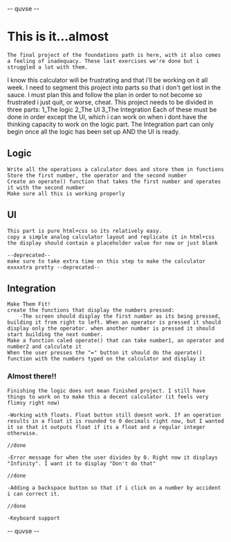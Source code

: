 -- quvse --

# This is it...almost

    The final project of the foundations path is here, with it also comes a feeling of inadequacy. These last exercises we're done but i struggled a lot with them.
I know this calculator will be frustrating and that i'll be working on it all week. I need to segment this project into parts so that i don't get lost in the sauce.
I must plan this and follow the plan in order to not become so frustrated i just quit, or worse, cheat.
    This project needs to be divided in three parts:
        1_The logic
        2_The UI 
        3_The Integration
    Each of these must be done in order except the UI, which i can work on when i dont have the thinking capacity to work on the logic part. The Integration part can only begin once all
the logic has been set up AND the UI is ready.

## Logic

    Write all the operations a calculator does and store them in functions
    Store the first number, the operator and the second number
    Create an operate() function that takes the first number and operates it with the second number
    Make sure all this is working properly

## UI

    This part is pure html+css so its relatively easy.
    copy a simple analog calculator layout and replicate it in html+css
    the display should contain a placeholder value for now or just blank

    --deprecated--
    make sure to take extra time on this step to make the calculator exxxxtra pretty --deprecated--

## Integration

    Make Them Fit!
    create the functions that display the numbers pressed:
        -The screen should display the first number as its being pressed, building it from right to left. When an operator is pressed it should display only the operator. when another number is pressed it should start building the next number.
    Make a function caled operate() that can take number1, an operator and number2 and calculate it
    When the user presses the "=" button it should do the operate() function with the numbers typed on the calculator and display it



### Almost there!!
    Finishing the logic does not mean finished project. I still have things to work on to make this a decent calculator (it feels very flimsy right now)

    -Working with floats. Float button still doesnt work. If an operation results in a float it is rounded to 0 decimals right now, but I wanted it so that it outputs float if its a float and a regular integer otherwise.

    //done

    -Error message for when the user divides by 0. Right now it displays "Infinity". I want it to display "Don't do that"

    //done

    -Adding a backspace button so that if i click on a number by accident i can correct it.

    //done

    -Keyboard support

    
-- quvse --
